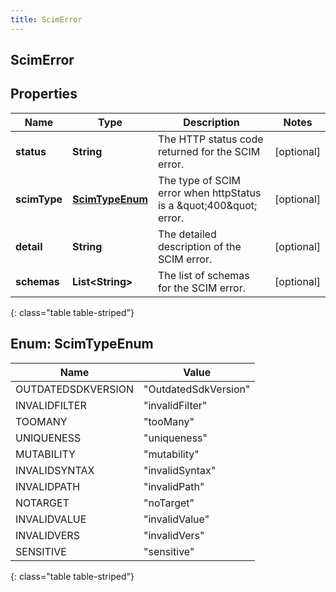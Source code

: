```yaml
---
title: ScimError
---
```

## ScimError


## Properties

| Name | Type | Description | Notes |
| ------------ | ------------- | ------------- | ------------- |
| **status** | <!----><!---->**String**<!----> | The HTTP status code returned for the SCIM error. |  [optional] |
| **scimType** | [**ScimTypeEnum**](#ScimTypeEnum)<!----> | The type of SCIM error when httpStatus is a \&quot;400\&quot; error. |  [optional] |
| **detail** | <!----><!---->**String**<!----> | The detailed description of the SCIM error. |  [optional] |
| **schemas** | <!----><!---->**List&lt;String&gt;**<!----> | The list of schemas for the SCIM error. |  [optional] |
{: class="table table-striped"}


<a name="ScimTypeEnum"></a>

## Enum: ScimTypeEnum

| Name | Value |
| ---- | ----- |
| OUTDATEDSDKVERSION | &quot;OutdatedSdkVersion&quot; |
| INVALIDFILTER | &quot;invalidFilter&quot; |
| TOOMANY | &quot;tooMany&quot; |
| UNIQUENESS | &quot;uniqueness&quot; |
| MUTABILITY | &quot;mutability&quot; |
| INVALIDSYNTAX | &quot;invalidSyntax&quot; |
| INVALIDPATH | &quot;invalidPath&quot; |
| NOTARGET | &quot;noTarget&quot; |
| INVALIDVALUE | &quot;invalidValue&quot; |
| INVALIDVERS | &quot;invalidVers&quot; |
| SENSITIVE | &quot;sensitive&quot; |
{: class="table table-striped"}



